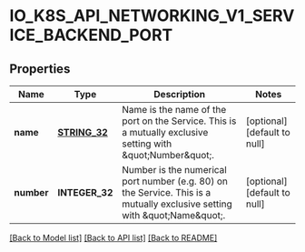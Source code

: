 # IO_K8S_API_NETWORKING_V1_SERVICE_BACKEND_PORT

## Properties
Name | Type | Description | Notes
------------ | ------------- | ------------- | -------------
**name** | [**STRING_32**](STRING_32.md) | Name is the name of the port on the Service. This is a mutually exclusive setting with \&quot;Number\&quot;. | [optional] [default to null]
**number** | **INTEGER_32** | Number is the numerical port number (e.g. 80) on the Service. This is a mutually exclusive setting with \&quot;Name\&quot;. | [optional] [default to null]

[[Back to Model list]](../README.md#documentation-for-models) [[Back to API list]](../README.md#documentation-for-api-endpoints) [[Back to README]](../README.md)


